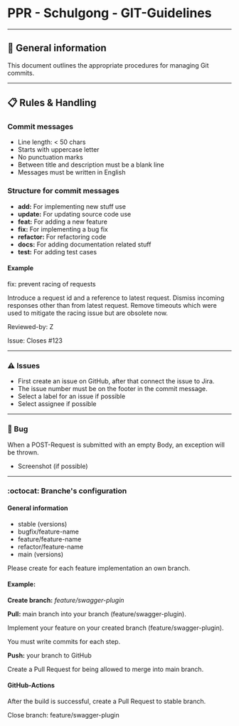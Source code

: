 # PPR - Schulgong - GIT-Guidelines

<hr>

## :pushpin: General information

This document outlines the appropriate procedures for managing Git commits.

<hr>

## :clipboard: Rules & Handling

### Commit messages

- Line length: < 50 chars
- Starts with uppercase letter
- No punctuation marks
- Between title and description must be a blank line
- Messages must be written in English

### Structure for commit messages

- **add:** For implementing new stuff use
- **update:** For updating source code use
- **feat:** For adding a new feature
- **fix:** For implementing a bug fix
- **refactor:** For refactoring code
- **docs:** For adding documentation related stuff
- **test:** For adding test cases

#### Example

fix: prevent racing of requests

Introduce a request id and a reference to latest request. Dismiss incoming responses other than from latest request.
Remove timeouts which were used to mitigate the racing issue but are obsolete now.

Reviewed-by: Z

Issue: Closes #123

<hr>

### :warning: Issues

- First create an issue on GitHub, after that connect the issue to Jira.
- The issue number must be on the footer in the commit message.
- Select a label for an issue if possible
- Select assignee if possible

<hr>

### :bug: Bug

When a POST-Request is submitted with an empty Body, an exception will be thrown.

- Screenshot (if possible)

<hr>

### :octocat: Branche's configuration

#### General information

- stable (versions)
- bugfix/feature-name
- feature/feature-name
- refactor/feature-name
- main (versions)

Please create for each feature implementation an own branch.

#### Example:

**Create branch:** *feature/swagger-plugin*

**Pull:** main branch into your branch (feature/swagger-plugin).

Implement your feature on your created branch (feature/swagger-plugin).

You must write commits for each step.

**Push:** your branch to GitHub

Create a Pull Request for being allowed to merge into main branch.

#### GitHub-Actions

After the build is successful, create a Pull Request to stable branch.

Close branch: feature/swagger-plugin
